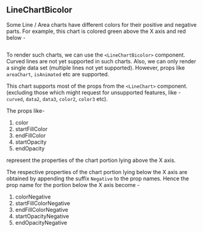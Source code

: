 ## LineChartBicolor

Some Line / Area charts have different colors for their positive and negative parts. For example, this chart is colored green above the X axis and red below -

<img src='https://user-images.githubusercontent.com/13629606/172202911-920aefa7-1a78-4e5e-91d5-d3670e00fe45.png' alt=''/>

To render such charts, we can use the `<LineChartBicolor>` component. Curved lines are not yet supported in such charts. Also, we can only render a single data set (multiple lines not yet supported). However, props like `areaChart`, `isAnimated` etc are supported.

This chart supports most of the props from the `<LineChart>` component. (excluding those which might request for unsupported features, like - `curved`, `data2`, `data3`, `color2`, `color3` etc).

The props like-

1. color
2. startFillColor
3. endFillColor
4. startOpacity
5. endOpacity

represent the properties of the chart portion lying above the X axis.

The respective properties of the chart portion lying below the X axis are obtained by appending the suffix `Negative` to the prop names. Hence the prop name for the portion below the X axis become -


1. colorNegative
2. startFillColorNegative
3. endFillColorNegative
4. startOpacityNegative
5. endOpacityNegative
